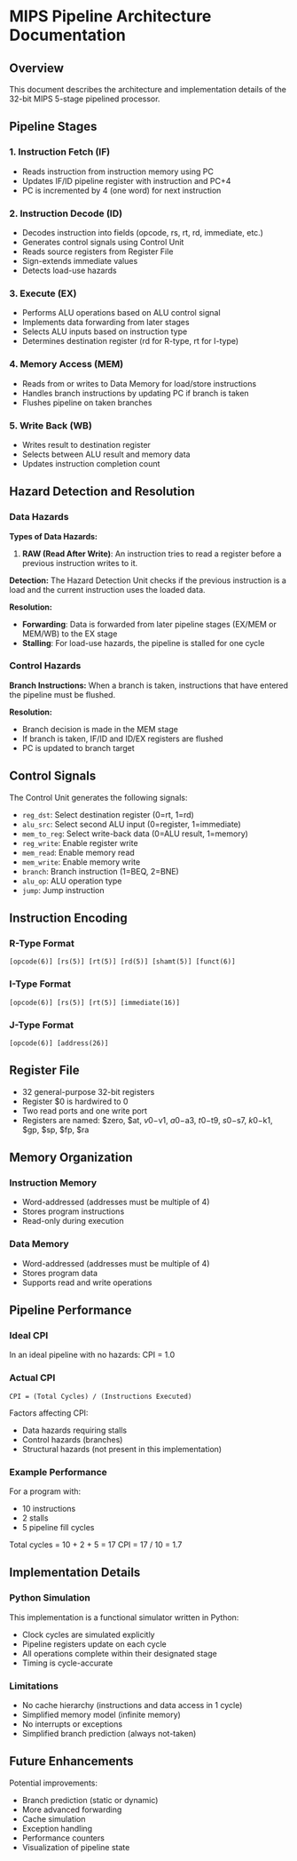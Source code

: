 # MIPS Pipeline Architecture Documentation

## Overview

This document describes the architecture and implementation details of the 32-bit MIPS 5-stage pipelined processor.

## Pipeline Stages

### 1. Instruction Fetch (IF)
- Reads instruction from instruction memory using PC
- Updates IF/ID pipeline register with instruction and PC+4
- PC is incremented by 4 (one word) for next instruction

### 2. Instruction Decode (ID)
- Decodes instruction into fields (opcode, rs, rt, rd, immediate, etc.)
- Generates control signals using Control Unit
- Reads source registers from Register File
- Sign-extends immediate values
- Detects load-use hazards

### 3. Execute (EX)
- Performs ALU operations based on ALU control signal
- Implements data forwarding from later stages
- Selects ALU inputs based on instruction type
- Determines destination register (rd for R-type, rt for I-type)

### 4. Memory Access (MEM)
- Reads from or writes to Data Memory for load/store instructions
- Handles branch instructions by updating PC if branch is taken
- Flushes pipeline on taken branches

### 5. Write Back (WB)
- Writes result to destination register
- Selects between ALU result and memory data
- Updates instruction completion count

## Hazard Detection and Resolution

### Data Hazards

**Types of Data Hazards:**

1. **RAW (Read After Write)**: An instruction tries to read a register before a previous instruction writes to it.

**Detection:**
The Hazard Detection Unit checks if the previous instruction is a load and the current instruction uses the loaded data.

**Resolution:**
- **Forwarding**: Data is forwarded from later pipeline stages (EX/MEM or MEM/WB) to the EX stage
- **Stalling**: For load-use hazards, the pipeline is stalled for one cycle

### Control Hazards

**Branch Instructions:**
When a branch is taken, instructions that have entered the pipeline must be flushed.

**Resolution:**
- Branch decision is made in the MEM stage
- If branch is taken, IF/ID and ID/EX registers are flushed
- PC is updated to branch target

## Control Signals

The Control Unit generates the following signals:

- `reg_dst`: Select destination register (0=rt, 1=rd)
- `alu_src`: Select second ALU input (0=register, 1=immediate)
- `mem_to_reg`: Select write-back data (0=ALU result, 1=memory)
- `reg_write`: Enable register write
- `mem_read`: Enable memory read
- `mem_write`: Enable memory write
- `branch`: Branch instruction (1=BEQ, 2=BNE)
- `alu_op`: ALU operation type
- `jump`: Jump instruction

## Instruction Encoding

### R-Type Format
```
[opcode(6)] [rs(5)] [rt(5)] [rd(5)] [shamt(5)] [funct(6)]
```

### I-Type Format
```
[opcode(6)] [rs(5)] [rt(5)] [immediate(16)]
```

### J-Type Format
```
[opcode(6)] [address(26)]
```

## Register File

- 32 general-purpose 32-bit registers
- Register $0 is hardwired to 0
- Two read ports and one write port
- Registers are named: $zero, $at, $v0-$v1, $a0-$a3, $t0-$t9, $s0-$s7, $k0-$k1, $gp, $sp, $fp, $ra

## Memory Organization

### Instruction Memory
- Word-addressed (addresses must be multiple of 4)
- Stores program instructions
- Read-only during execution

### Data Memory
- Word-addressed (addresses must be multiple of 4)
- Stores program data
- Supports read and write operations

## Pipeline Performance

### Ideal CPI
In an ideal pipeline with no hazards: CPI = 1.0

### Actual CPI
```
CPI = (Total Cycles) / (Instructions Executed)
```

Factors affecting CPI:
- Data hazards requiring stalls
- Control hazards (branches)
- Structural hazards (not present in this implementation)

### Example Performance
For a program with:
- 10 instructions
- 2 stalls
- 5 pipeline fill cycles

Total cycles = 10 + 2 + 5 = 17
CPI = 17 / 10 = 1.7

## Implementation Details

### Python Simulation
This implementation is a functional simulator written in Python:
- Clock cycles are simulated explicitly
- Pipeline registers update on each cycle
- All operations complete within their designated stage
- Timing is cycle-accurate

### Limitations
- No cache hierarchy (instructions and data access in 1 cycle)
- Simplified memory model (infinite memory)
- No interrupts or exceptions
- Simplified branch prediction (always not-taken)

## Future Enhancements

Potential improvements:
- Branch prediction (static or dynamic)
- More advanced forwarding
- Cache simulation
- Exception handling
- Performance counters
- Visualization of pipeline state
